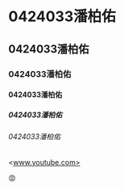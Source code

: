 

# 0424033潘柏佑
## 0424033潘柏佑
### 0424033潘柏佑
#### 0424033潘柏佑
##### 0424033潘柏佑
###### 0424033潘柏佑

<www.youtube.com>

:rage:
